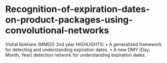 # Recognition-of-expiration-dates-on-product-packages-using-convolutional-networks
Vishal Bokhare (MMED) 2nd year HIGHLIGHTS: • A generalized framework for detecting and understanding expiration dates. • A new DMY (Day, Month, Year) detection network for understanding expiration  dates.
